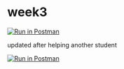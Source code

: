 # week3

[![Run in Postman](https://run.pstmn.io/button.svg)](https://app.getpostman.com/run-collection/19231130-8c1e749a-0685-4ae8-8ac3-681d559a8459?action=collection%2Ffork&collection-url=entityId%3D19231130-8c1e749a-0685-4ae8-8ac3-681d559a8459%26entityType%3Dcollection%26workspaceId%3D059b02d9-6ab5-4182-b56c-f56e5f01f6f4#?env%5BHW1%5D=W3sia2V5IjoiJGVjaG9fYm9keSIsInZhbHVlIjoiXCJIZWxsbyBXb3JsZCEgTHVpcyB3YXMgaGVyZSEhIVwiIiwiZW5hYmxlZCI6dHJ1ZSwidHlwZSI6ImRlZmF1bHQiLCJzZXNzaW9uVmFsdWUiOiJcIkhlbGxvIFdvcmxkISBMdWlzIHdhcyBoZXJlISEhXCIiLCJzZXNzaW9uSW5kZXgiOjB9XQ==)


updated after helping another student

[![Run in Postman](https://run.pstmn.io/button.svg)](https://app.getpostman.com/run-collection/19231130-8c1e749a-0685-4ae8-8ac3-681d559a8459?action=collection%2Ffork&collection-url=entityId%3D19231130-8c1e749a-0685-4ae8-8ac3-681d559a8459%26entityType%3Dcollection%26workspaceId%3D059b02d9-6ab5-4182-b56c-f56e5f01f6f4)
